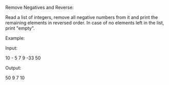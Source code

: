 Remove Negatives and Reverse:


Read a list of integers, remove all negative numbers from it and print the remaining elements in reversed order. In case of no elements left in the list, print "empty".



Example:


Input:

10 - 5 7 9 -33 50

Output:

50 9 7 10